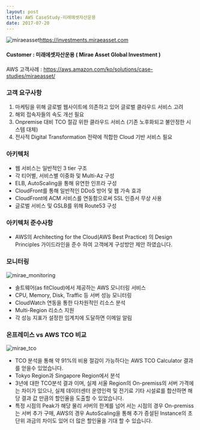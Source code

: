```yaml
---
layout: post
title: AWS CaseStudy-미래에셋자산운용
date: 2017-07-20
---
```


![miraeasset](https://user-images.githubusercontent.com/29446742/29102407-d998ce7e-7cf3-11e7-9751-2601b4bcbcab.jpg)https://investments.miraeasset.com

#### Customer : 미래에셋자산운용 ( Mirae Asset Global Investment ) 

AWS 고객사례 : https://aws.amazon.com/ko/solutions/case-studies/miraeasset/

### 고객 요구사항
1. 마케팅을 위해 글로벌 웹사이트에 의존하고 있어 글로벌 클라우드 서비스 고려
2. 해외 접속자들의 속도 개선 필요
3. Onpremise 대비 TCO 절감 위한 클라우드 서비스 (기존 노후화되고 불안정한 시스템 대체)
4. 전사적 Digital Transformation 전략에 적합한 Cloud 기반 서비스 필요


### 아키텍처
- 웹 서비스는 일반적인 3 tier 구조
- 각 티어별, 서비스별 이중화 및 Multi-Az 구성
- ELB, AutoScaling을 통해 유연한 인프라 구성  
- CloudFront를 통해 일반적인 DDoS 방어 및 웹 가속 효과
- CloudFront에 ACM 서비스를 연동함으로써 SSL 인증서 무상 사용
- 글로벌 서비스 및 GSLB를 위해 Route53 구성


### 아키텍처 준수사항
- AWS의 Architecting for the Cloud(AWS Best Practice) 의 Design Principles 가이드라인을 준수 하여 고객에게  구성방안 제안 하였습니다.


### 모니터링
![mirae_monitoring](https://user-images.githubusercontent.com/30482872/38124368-1c41140e-341c-11e8-9b1b-93b67195fd98.jpg)
- 솔트웨어(as fitCloud)에서 제공하는 AWS 모니터링 서비스
- CPU, Memory, Disk, Traffic 등 서버 성능 모니터링
- CloudWatch 연동을 통한 다차원적인 리소스 분석
- Multi-Region 리소스 지원
- 각 성능 지표가 설정한 임계치에 도달하면 이메일 알림


### 온프레미스 vs AWS TCO 비교
![mirae_tco](https://user-images.githubusercontent.com/30482872/38124365-1a854fe0-341c-11e8-948d-5efd32525dc4.jpg)
- TCO 분석을 통해 약 91%의 비용 절감이 가능하다는 AWS TCO Calculator 결과를 얻을수 있었습니다.
- Tokyo Region과 Singapore Region에서 분석
- 3년에 대한 TCO분석 결과 이며, 실제 서울 Region의 On-premiss의 서버 가격에는 차이가 있으나, 실제 데이터센터 운영인력 및 전기료 기타 시설료를 합산하면 해당 결과 값 만큼의 할인율을 도출할 수 있었습니다.
- 특정 시점의 Peak가 해당 물리 서버의 한계를 넘어 서는 시점의 경우 On-premiss는 서버 추가 구매, AWS의 경우 AutoScaling을 통해 추가 증설된 Instance의 초단위 과금의 차이도 있어 더 많은 할인율을 기대 할 수 있습니다.


